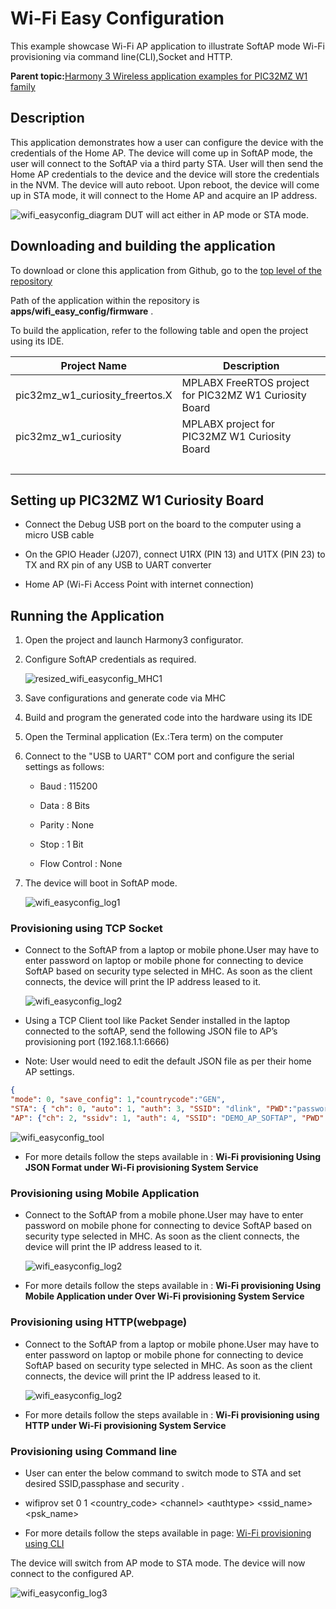 # Wi-Fi Easy Configuration

This example showcase Wi-Fi AP application to illustrate SoftAP mode Wi-Fi provisioning via command line\(CLI\),Socket and HTTP.

**Parent topic:**[Harmony 3 Wireless application examples for PIC32MZ W1 family](GUID-60AE2339-6045-4BAA-AEBC-AAEE24D8C566.md)

## Description

This application demonstrates how a user can configure the device with the credentials of the Home AP. The device will come up in SoftAP mode, the user will connect to the SoftAP via a third party STA. User will then send the Home AP credentials to the device and the device will store the credentials in the NVM. The device will auto reboot. Upon reboot, the device will come up in STA mode, it will connect to the Home AP and acquire an IP address.

![wifi_easyconfig_diagram](GUID-21E02675-1EB1-42B0-BAA7-B20FAC3E037B-low.png) DUT will act either in AP mode or STA mode.

## Downloading and building the application

To download or clone this application from Github, go to the [top level of the repository](https://github.com/Microchip-MPLAB-Harmony/wireless_apps_pic32mzw1_wfi32e01)

Path of the application within the repository is **apps/wifi\_easy\_config/firmware** .

To build the application, refer to the following table and open the project using its IDE.

|Project Name|Description|
|------------|-----------|
|pic32mz\_w1\_curiosity\_freertos.X|MPLABX FreeRTOS project for PIC32MZ W1 Curiosity Board|
|pic32mz\_w1\_curiosity|MPLABX project for PIC32MZ W1 Curiosity Board|
| | |

## Setting up PIC32MZ W1 Curiosity Board

-   Connect the Debug USB port on the board to the computer using a micro USB cable

-   On the GPIO Header \(J207\), connect U1RX \(PIN 13\) and U1TX \(PIN 23\) to TX and RX pin of any USB to UART converter

-   Home AP \(Wi-Fi Access Point with internet connection\)


## Running the Application

1.  Open the project and launch Harmony3 configurator.

2.  Configure SoftAP credentials as required.

    ![resized_wifi_easyconfig_MHC1](GUID-5390FF59-2FA0-45F3-8D41-BAE6DC7F01EC-low.png)

3.  Save configurations and generate code via MHC

4.  Build and program the generated code into the hardware using its IDE

5.  Open the Terminal application \(Ex.:Tera term\) on the computer

6.  Connect to the "USB to UART" COM port and configure the serial settings as follows:

    -   Baud : 115200

    -   Data : 8 Bits

    -   Parity : None

    -   Stop : 1 Bit

    -   Flow Control : None

7.  The device will boot in SoftAP mode.

    ![wifi_easyconfig_log1](GUID-794A83F8-D14E-4FA1-8CA2-FA90C4AE87CC-low.png)


### Provisioning using TCP Socket

-   Connect to the SoftAP from a laptop or mobile phone.User may have to enter password on laptop or mobile phone for connecting to device SoftAP based on security type selected in MHC. As soon as the client connects, the device will print the IP address leased to it.

    ![wifi_easyconfig_log2](GUID-34AA70B9-E65D-4286-88D4-DDB631A9A3AE-low.png)

-   Using a TCP Client tool like Packet Sender installed in the laptop connected to the softAP, send the following JSON file to AP’s provisioning port \(192.168.1.1:6666\)

-   Note: User would need to edit the default JSON file as per their home AP settings.


```json
{ 
"mode": 0, "save_config": 1,"countrycode":"GEN", 
"STA": { "ch": 0, "auto": 1, "auth": 3, "SSID": "dlink", "PWD":"password"}, 
"AP": {"ch": 2, "ssidv": 1, "auth": 4, "SSID": "DEMO_AP_SOFTAP", "PWD": "password" } } 
```

![wifi_easyconfig_tool](GUID-56F696FD-14FA-49CE-B547-7E8CD4FC4A81-low.png)

-   For more details follow the steps available in : **Wi-Fi provisioning Using JSON Format under Wi-Fi provisioning System Service**


### Provisioning using Mobile Application

-   Connect to the SoftAP from a mobile phone.User may have to enter password on mobile phone for connecting to device SoftAP based on security type selected in MHC. As soon as the client connects, the device will print the IP address leased to it.

    ![wifi_easyconfig_log2](GUID-34AA70B9-E65D-4286-88D4-DDB631A9A3AE-low.png)

-   For more details follow the steps available in : **Wi-Fi provisioning Using Mobile Application under Over Wi-Fi provisioning System Service**


### Provisioning using HTTP\(webpage\)

-   Connect to the SoftAP from a laptop or mobile phone.User may have to enter password on laptop or mobile phone for connecting to device SoftAP based on security type selected in MHC. As soon as the client connects, the device will print the IP address leased to it.

    ![wifi_easyconfig_log2](GUID-34AA70B9-E65D-4286-88D4-DDB631A9A3AE-low.png)

-   For more details follow the steps available in : **Wi-Fi provisioning using HTTP under Wi-Fi provisioning System Service**


### Provisioning using Command line

-   User can enter the below command to switch mode to STA and set desired SSID,passphase and security .

-   wifiprov set 0 1 <country\_code\> <channel\> <authtype\> <ssid\_name\> <psk\_name\>

-   For more details follow the steps available in page: [Wi-Fi provisioning using CLI](https://microchip-mplab-harmony.github.io/wireless_system_pic32mzw1_wfi32e01/system/wifiprov/docs/usage.html#command-line)


The device will switch from AP mode to STA mode. The device will now connect to the configured AP.

![wifi_easyconfig_log3](GUID-20DB2E4B-27EA-41D8-B9D3-A1C56B7E3ED8-low.png)


